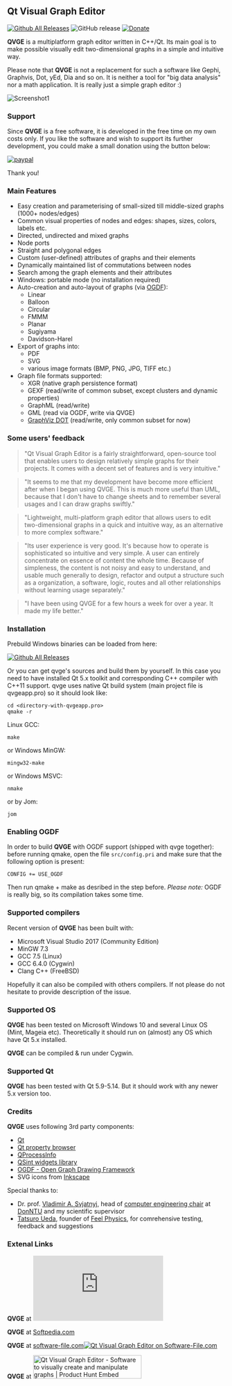 ## Qt Visual Graph Editor
[![Github All Releases](https://img.shields.io/github/downloads/ArsMasiuk/qvge/total.svg?style=for-the-badge)](https://github.com/ArsMasiuk/qvge/releases/latest)
![GitHub release](https://img.shields.io/github/release/ArsMasiuk/qvge.svg?style=for-the-badge)
[![Donate](https://img.shields.io/badge/Donate-PayPal-green.svg)](https://www.paypal.com/cgi-bin/webscr?cmd=_s-xclick&hosted_button_id=Z35EHHJ3729GG&source=url)

**QVGE** is a multiplatform graph editor written in C++/Qt. Its main goal is to make possible visually edit two-dimensional graphs
in a simple and intuitive way.

Please note that **QVGE** is not a replacement for such a software like Gephi, Graphvis, Dot, yEd, Dia and so on. It is neither a tool for "big data analysis" nor a math application. It is really just a simple graph editor :)

![Screenshot1](https://user-images.githubusercontent.com/19762856/85934275-2a985480-b8e1-11ea-81a9-a5b81f3365e2.PNG)

### Support

Since **QVGE** is a free software, it is developed in the free time on my own costs only. If you like the software and wish to support its further development, you could make a small donation using the button below:

[![paypal](https://www.paypalobjects.com/en_US/i/btn/btn_donateCC_LG.gif)](https://www.paypal.com/cgi-bin/webscr?cmd=_s-xclick&hosted_button_id=Z35EHHJ3729GG&source=url)

Thank you!

### Main Features

- Easy creation and parameterising of small-sized till middle-sized graphs (1000+ nodes/edges)
- Common visual properties of nodes and edges: shapes, sizes, colors, labels etc.
- Directed, undirected and mixed graphs
- Node ports
- Straight and polygonal edges
- Custom (user-defined) attributes of graphs and their elements
- Dynamically maintained list of commutations between nodes
- Search among the graph elements and their attributes
- Windows: portable mode (no installation required)
- Auto-creation and auto-layout of graphs (via [OGDF](https://ogdf.uos.de/)):
  - Linear
  - Balloon
  - Circular
  - FMMM
  - Planar
  - Sugiyama
  - Davidson-Harel
- Export of graphs into:
  - PDF
  - SVG
  - various image formats (BMP, PNG, JPG, TIFF etc.)
- Graph file formats supported:
  - XGR (native graph persistence format)
  - GEXF (read/write of common subset, except clusters and dynamic properties)
  - GraphML (read/write)
  - GML (read via OGDF, write via QVGE)
  - [GraphViz DOT](https://graphviz.org/) (read/write, only common subset for now)

### Some users' feedback

>"Qt Visual Graph Editor is a fairly straightforward, open-source tool that enables users to design relatively simple graphs for their projects. It comes with a decent set of features and is very intuitive."

>"It seems to me that my development have become more efficient after when I began using QVGE. This is much more useful than UML, because that I don't have to change sheets and to remember several usages and I can draw graphs swiftly."

>"Lightweight, multi-platform graph editor that allows users to edit two-dimensional graphs in a quick and intuitive way, as an alternative to more complex software."

> "Its user experience is very good. It's because how to operate is sophisticated so intuitive and very simple. A user can entirely concentrate on essence of content the whole time. Because of simpleness, the content is not noisy and easy to understand, and usable much generally to design, refactor and output a structure such as a organization, a software, logic, routes and all other relationships without learning usage separately."

> "I have been using QVGE for a few hours a week for over a year. It made my life better."

### Installation

Prebuild Windows binaries can be loaded from here:

[![Github All Releases](https://img.shields.io/github/downloads/ArsMasiuk/qvge/total.svg?style=for-the-badge)](https://github.com/ArsMasiuk/qvge/releases/latest)

Or you can get qvge's sources and build them by yourself. In this case you need to have installed Qt 5.x toolkit and corresponding C++ compiler with C++11 support. qvge uses native Qt build system (main project file is qvgeapp.pro) so it should look like:

~~~
cd <directory-with-qvgeapp.pro>
qmake -r
~~~

Linux GCC:
~~~
make
~~~

or Windows MinGW:
~~~
mingw32-make
~~~

or Windows MSVC:
~~~
nmake
~~~

or by Jom:
~~~
jom
~~~

### Enabling OGDF

In order to build **QVGE** with OGDF support (shipped with qvge together):
before running qmake, open the file `src/config.pri` and make sure that the following option is present:
~~~
CONFIG += USE_OGDF
~~~

Then run qmake + make as desribed in the step before. 
*Please note:* OGDF is really big, so its compilation takes some time.

### Supported compilers

Recent version of **QVGE** has been built with:
- Microsoft Visual Studio 2017 (Community Edition)
- MinGW 7.3
- GCC 7.5 (Linux)
- GCC 6.4.0 (Cygwin)
- Clang C++ (FreeBSD)

Hopefully it can also be compiled with others compilers. If not please do not hesitate to provide description of the issue.

### Supported OS

**QVGE** has been tested on Microsoft Windows 10 and several Linux OS (Mint, Mageia etc). Theoretically it should run on (almost) any OS which have Qt 5.x installed.

**QVGE** can be compiled & run under Cygwin.

### Supported Qt

**QVGE** has been tested with Qt 5.9-5.14. But it should work with any newer 5.x version too.

### Credits

**QVGE** uses following 3rd party components:

- [Qt](https://www.qt.io)
- [Qt property browser](https://github.com/qtproject/qt-solutions)
- [QProcessInfo](https://github.com/baldurk/qprocessinfo)
- [QSint widgets library](https://sourceforge.net/projects/qsint)
- [OGDF - Open Graph Drawing Framework](http://www.ogdf.net)
- SVG icons from [Inkscape](https://inkscape.org)

Special thanks to:

- Dr. prof. [Vladimir A. Svjatnyj](https://wiki.donntu.edu.ua/view/%D0%A1%D0%B2%D1%8F%D1%82%D0%BD%D0%B8%D0%B9_%D0%92%D0%BE%D0%BB%D0%BE%D0%B4%D0%B8%D0%BC%D0%B8%D1%80_%D0%90%D0%BD%D0%B4%D1%80%D1%96%D0%B9%D0%BE%D0%B2%D0%B8%D1%87), head of [computer engineering chair](https://donntu.edu.ua/knt/kafedra-ki) at [DonNTU](https://donntu.edu.ua/en/donntu2020) and my scientific supervisor
- [Tatsuro Ueda](https://github.com/weed), founder of [Feel Physics](https://feel-physics.jp), for comrehensive testing, feedback and suggestions

### Extenal Links

**QVGE** at [![Download qvge](https://sourceforge.net/sflogo.php?type=13&group_id=2914953)](https://sourceforge.net/p/qvge/)

**QVGE** at [Softpedia.com](https://www.softpedia.com/get/Multimedia/Graphic/Graphic-Others/Qt-Visual-Graph-Editor.shtml)

**QVGE** at [software-file.com](http://www.software-file.com/Qt_Visual_Graph_Editor-sfs-472477.html)<a href="http://www.software-file.com/Qt_Visual_Graph_Editor-sfs-472477.html" target="_blank"><img src="http://www.software-file.com/images/fivestar.png" alt="Qt Visual Graph Editor on Software-File.com" border=0></a>

**QVGE** at <a href="https://www.producthunt.com/posts/qt-visual-graph-editor?utm_source=badge-featured&utm_medium=badge&utm_souce=badge-qt-visual-graph-editor" target="_blank"><img src="https://api.producthunt.com/widgets/embed-image/v1/featured.svg?post_id=217842&theme=dark" alt="Qt Visual Graph Editor - Software to visually create and manipulate graphs | Product Hunt Embed" style="width: 250px; height: 54px;" width="250px" height="54px" /></a>

